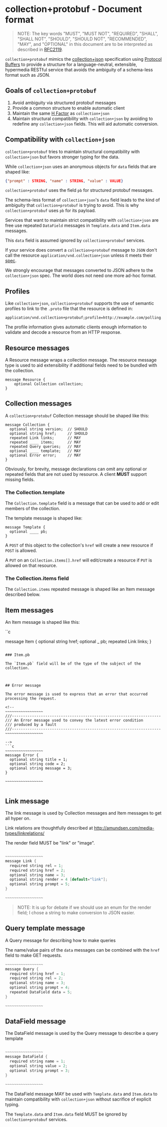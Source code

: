 <!--

~~~~~~~~~~~~~~~~~
package collection;
///===================================================================
/// Collection+Protobuf messages
///===================================================================

// Documentation can be found at
// <https://github.com/ericmoritz/collection-protobuf/>

~~~~~~~~~~~~~~~~~


-->

# collection+protobuf - Document format

> NOTE: The key words "MUST", "MUST NOT", "REQUIRED", "SHALL", "SHALL
> NOT", "SHOULD", "SHOULD NOT", "RECOMMENDED", "MAY", and "OPTIONAL"
> in this document are to be interpreted as described in
> [RFC2119](http://tools.ietf.org/html/rfc2119).

`collection+protobuf` mimics the
[collection+json](http://amundsen.com/media-types/collection/format/)
specification using
[Protocol Buffers](https://developers.google.com/protocol-buffers/docs/overview)
to provide a structure for a language-neutral, extensible, hypermedia
RESTful service that avoids the ambiguity of a schema-less format
such as JSON.

## Goals of `collection+protobuf`

1. Avoid ambiguity via structured protobuf messages
2. Provide a common structure to enable automatic client
3. Maintain the same [H Factor](http://amundsen.com/hypermedia/hfactor/) as
   `collection+json`
4. Maintain structural compatibility with `collection+json` by avoiding to
   redefine any `collection+json` fields. This will aid automatic conversion.

## Compatibility with `collection+json`

`collection+protobuf` tries to maintain structural compatibility with
`collection+json` but favors stronger typing for the data.

While `collection+json` uses an anonymous objects for `data` fields that are
shaped like:

```json
{"prompt" : STRING, "name" : STRING, "value" : VALUE}
```

`collection+protobuf` uses the field `pb` for structured protobuf messages.

The schema-less format of `collection+json`'s `data` field leads to the
kind of ambiguity that `collection+protobuf` is trying to avoid. This is
why `collection+protobuf` uses `pb` for its payload.

Services that want to maintain strict compatibility with
`collection+json` are free use repeated `DataField` messages 
in `Template.data` and `Item.data` messages.

This `data` field is assumed ignored by `collection+protobuf` services.

If your service does convert a `collection+protobuf` message to `JSON`
don't call the resource `application/vnd.collection+json` unless it
meets their
[spec](http://amundsen.com/media-types/collection/format/).

We strongly encourage that messages converted to JSON adhere to the
`collection+json` spec.  The world does not need one more ad-hoc
format.

## Profiles

Like `collection+json`, `collection+protobuf` supports the use of
semantic profiles to link to the `.proto` file that the resource is
defined in:

    application/vnd.collection+protobuf;profile=http://example.com/polling.proto#polling.QuestionCollection

The profile information gives automatic clients enough information to
validate and decode a resource from an HTTP response.

## Resource messages

A Resource message wraps a collection message.  The resource
message type is used to aid extensibility if additional fields need
to be bundled with the collection. 

    message Resource {
        optional Collection collection; 
    }

## Collection messages

A `collection+protobuf` Collection message should be shaped like
this:

    message Collection {
	  optional string version;  // SHOULD
      optional string href;		// SHOULD
      repeated Link links;		// MAY
      repeated ____ items;		// MAY
      repeated Query queries;	// MAY
      optional ____ template;	// MAY
      optional Error error;		// MAY
    }


Obviously, for brevity, message declarations can omit any optional or
repeated fields that are not used by resource.  A client **MUST** support
missing fields.

### The Collection.template

The `Collection.template` field is a message that can be used to add
or edit members of the collection.

The template message is shaped like:

    message Template {
      optional ____ pb;
    }
    
A `POST` of this object to the collection's `href` will create a new
resource if `POST` is allowed.

A `PUT` on an `Collection.items[].href` will edit/create a resource
if `PUT` is allowed on that resource.

### The Collection.items field

The `Collection.items` repeated message is shaped like an Item message
described below.


## Item messages

An Item message is shaped like this:

``c 

message Item {
  optional string href;
  optional _ pb;
  repeated Link links;
}

```

### Item.pb

The `Item.pb` field will be of the type of the subject of the
collection.



## Error message

The error message is used to express that an error that occurred
processing the request.

<!-- 
~~~~~~~~~~~~~~~~~
///-------------------------------------------------------------------
/// An Error message used to convey the latest error condition
/// produced by a fault
///-------------------------------------------------------------------
~~~~~~~~~~~~~~~~~

-->
```c
~~~~~~~~~~~~~~~~~
message Error {
  optional string title = 1;
  optional string code = 2;
  optional string message = 3;
}

~~~~~~~~~~~~~~~~~


```

## Link message

The link message is used by Collection messages and Item messages to
get all hyper on.

Link relations are thoughtfully described at
http://amundsen.com/media-types/linkrelations/

The render field MUST be "link" or "image".

<!--
~~~~~~~~~~~~~~~~~
///-------------------------------------------------------------------
/// A Link message for Collection.links & Item.links
///
/// To get all hyper on.
/// List of official link relations:
/// http://www.iana.org/assignments/link-relations/link-relations.xhtml
///-------------------------------------------------------------------
~~~~~~~~~~~~~~~~~

-->
```c

~~~~~~~~~~~~~~~~~
message Link {
  required string rel = 1;
  required string href = 2;
  optional string name = 3;
  optional string render = 4 [default="link"];
  optional string prompt = 5;
}

~~~~~~~~~~~~~~~~~

```

> NOTE: It is up for debate if we should use an enum for the render
> field; I chose a string to make conversion to JSON easier.

## Query template message

A Query message for describing how to make queries

The name/value pairs of the `data` messages can be combined with the
`href` field to make GET requests.

<!--
~~~~~~~~~~~~~~~~~
///-------------------------------------------------------------------
/// A Query message for describing how to make queries
///
/// The name/value pairs of the `data` messages can be combined with the
/// `href` field to make GET requests.
///-------------------------------------------------------------------
~~~~~~~~~~~~~~~~~


-->

```c
~~~~~~~~~~~~~~~~~
message Query {
  required string href = 1;
  required string rel = 2;
  optional string name = 3;
  optional string prompt = 4;
  repeated DataField data = 5;
}

~~~~~~~~~~~~~~~~~


```

## DataField message
    
The DataField message is used by the Query message to describe a query template

<!--
~~~~~~~~~~~~~~~~~
///-------------------------------------------------------------------
/// The DataField message is used by the Query message to describe a
/// query template
///-------------------------------------------------------------------

~~~~~~~~~~~~~~~~~


-->

```c

~~~~~~~~~~~~~~~~~
message DataField {
  required string name = 1;
  optional string value = 2;
  optional string prompt = 3;
}

~~~~~~~~~~~~~~~~~


```

The DataField message MAY be used with `Template.data` and `Item.data`
to maintain compatibility with `collection+json` without sacrifice of
explicit typing.

The `Template.data` and `Item.data` field MUST be ignored by
`collection+protobuf` services.

